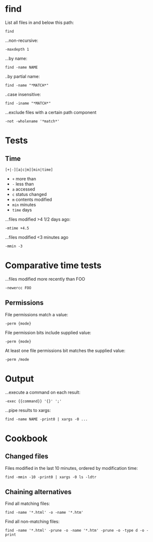 # find

List all files in and below this path:

```shell
find
```

...non-recursive:
```shell
-maxdepth 1
```

...by name:
```shell
find -name NAME
```

..by partial name:
```shell
find -name "*MATCH*"
```

..case insensitive:
```shell
find -iname "*MATCH*"
```

...exclude files with a certain path component
```shell
-not -wholename '*match*'
```

# Tests

## Time

```
[+|-][a|c|m][min|time]
```

* `+` more than
* `-` less than
* `a` accessed
* `c` status changed
* `m` contents modified
* `min` minutes
* `time` days

...files modified &gt;4 1/2 days ago:
```shell
-mtime +4.5
```

...files modified &lt;3 minutes ago

```shell
-mmin -3
```

# Comparative time tests

...files modified more recently than FOO

```shell
-newercc FOO
```

## Permissions

File permissions match a value:

```
-perm {mode}
```

File permission bits include supplied value:

```
-perm {mode}
```

At least one file permissions bit matches the supplied value:

```
-perm /mode
```

# Output

...execute a command on each result:

```shell
-exec {{command}} '{}' ';'
```

...pipe results to xargs:

```shell
find -name NAME -print0 | xargs -0 ...
```

# Cookbook

## Changed files

Files modified in the last 10 minutes, ordered by modification time:

```
find -mmin -10 -print0 | xargs -0 ls -ldtr
```

## Chaining alternatives

Find all matching files:
```shell
find -name '*.html' -o -name '*.htm'
```

Find all non-matching files:

```shell
find -name '*.html' -prune -o -name '*.htm' -prune -o -type d -o -print
```
